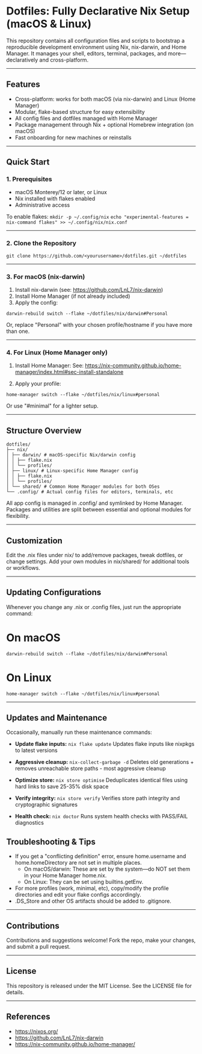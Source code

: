 # Dotfiles: Fully Declarative Nix Setup (macOS & Linux)

This repository contains all configuration files and scripts to bootstrap a reproducible development environment using Nix, nix-darwin, and Home Manager.
It manages your shell, editors, terminal, packages, and more—declaratively and cross-platform.

---

## Features

- Cross-platform: works for both macOS (via nix-darwin) and Linux (Home Manager)
- Modular, flake-based structure for easy extensibility
- All config files and dotfiles managed with Home Manager
- Package management through Nix + optional Homebrew integration (on macOS)
- Fast onboarding for new machines or reinstalls

---

## Quick Start

### 1. Prerequisites

- macOS Monterey/12 or later, or Linux
- Nix installed with flakes enabled
- Administrative access

To enable flakes:
`mkdir -p ~/.config/nix`
`echo "experimental-features = nix-command flakes" >> ~/.config/nix/nix.conf`

---

### 2. Clone the Repository

`git clone https://github.com/<yourusername>/dotfiles.git ~/dotfiles`

---

### 3. For macOS (nix-darwin)

1. Install nix-darwin (see: <https://github.com/LnL7/nix-darwin>)
2. Install Home Manager (if not already included)
3. Apply the config:

`darwin-rebuild switch --flake ~/dotfiles/nix/darwin#Personal`

Or, replace "Personal" with your chosen profile/hostname if you have more than one.

---

### 4. For Linux (Home Manager only)

1. Install Home Manager:
   See: <https://nix-community.github.io/home-manager/index.html#sec-install-standalone>

2. Apply your profile:

`home-manager switch --flake ~/dotfiles/nix/linux#personal`

Or use "#minimal" for a lighter setup.

---

## Structure Overview

```
dotfiles/
├── nix/
│ ├── darwin/ # macOS-specific Nix/darwin config
│ │ ├── flake.nix
│ │ └── profiles/
│ ├── linux/ # Linux-specific Home Manager config
│ │ ├── flake.nix
│ │ └── profiles/
│ └── shared/ # Common Home Manager modules for both OSes
└── .config/ # Actual config files for editors, terminals, etc
```

All app config is managed in .config/ and symlinked by Home Manager.
Packages and utilities are split between essential and optional modules for flexibility.

---

## Customization

Edit the .nix files under nix/ to add/remove packages, tweak dotfiles, or change settings.
Add your own modules in nix/shared/ for additional tools or workflows.

---

## Updating Configurations

Whenever you change any .nix or .config files, just run the appropriate command:

# On macOS

`darwin-rebuild switch --flake ~/dotfiles/nix/darwin#Personal`

# On Linux

`home-manager switch --flake ~/dotfiles/nix/linux#personal`

---

## Updates and Maintenance

Occasionally, manually run these maintenance commands:

- **Update flake inputs:**
  `nix flake update`
  Updates flake inputs like nixpkgs to latest versions

- **Aggressive cleanup:**
  `nix-collect-garbage -d`
  Deletes old generations + removes unreachable store paths - most aggressive cleanup

- **Optimize store:**
  `nix store optimise`
  Deduplicates identical files using hard links to save 25-35% disk space

- **Verify integrity:**
  `nix store verify`
  Verifies store path integrity and cryptographic signatures

- **Health check:**
  `nix doctor`
  Runs system health checks with PASS/FAIL diagnostics

## Troubleshooting & Tips

- If you get a "conflicting definition" error, ensure home.username and home.homeDirectory are not set in multiple places.
  - On macOS/darwin: These are set by the system—do NOT set them in your Home Manager home.nix.
  - On Linux: They can be set using builtins.getEnv.
- For more profiles (work, minimal, etc), copy/modify the profile directories and edit your flake configs accordingly.
- .DS_Store and other OS artifacts should be added to .gitignore.

---

## Contributions

Contributions and suggestions welcome!
Fork the repo, make your changes, and submit a pull request.

---

## License

This repository is released under the MIT License. See the LICENSE file for details.

---

## References

- <https://nixos.org/>
- <https://github.com/LnL7/nix-darwin>
- <https://nix-community.github.io/home-manager/>
